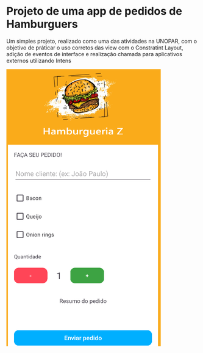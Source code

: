 # Projeto de uma app de pedidos de Hamburguers

Um simples projeto, realizado como uma das atividades na UNOPAR, com o objetivo de práticar o uso corretos das view com o Constratint Layout, adição de eventos de interface e realização chamada para aplicativos externos utilizando Intens

![app rodando](https://github.com/AgaciMario/HamburgueriaZ/blob/main/ProjectImgs/App.png)
